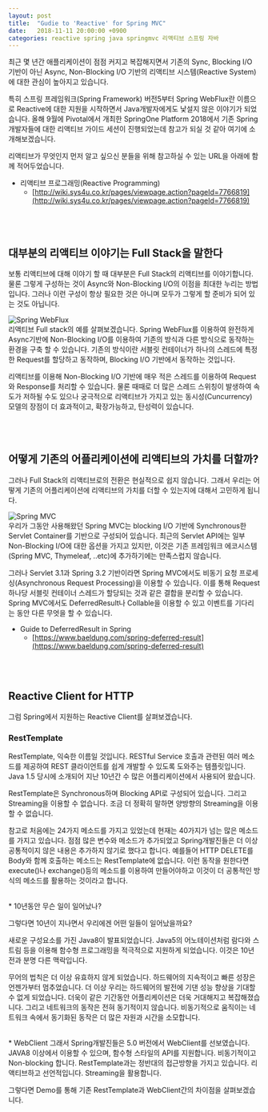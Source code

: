 ```yaml
---
layout: post
title:  "Gudie to 'Reactive' for Spring MVC"
date:   2018-11-11 20:00:00 +0900
categories: reactive spring java springmvc 리액티브 스프링 자바
---
```


최근 몇 년간 애플리케이션이 점점 커지고 복잡해지면서 기존의 Sync, Blocking I/O 기반이 아닌 Async, Non-Blocking I/O 기반의 리액티브 시스템(Reactive System)에 대한 관심이 높아지고 있습니다.

특히 스프링 프레임워크(Spring Framework) 버전5부터 Spring WebFlux란 이름으로 Reactive에 대한 지원을 시작하면서 Java개발자에게도 낯설지 않은 이야기가 되었습니다. 올해 9월에 Pivotal에서 개최한 SpringOne Platform 2018에서 기존 Spring개발자들에 대한 리액티브 가이드 세션이 진행되었는데 참고가 되실 것 같아 여기에 소개해보겠습니다.

리액티브가 무엇인지 먼저 알고 싶으신 분들을 위해 참고하실 수 있는 URL을 아래에 함께 적어두었습니다.
* 리액티브 프로그래밍(Reactive Programming)
    - [http://wiki.sys4u.co.kr/pages/viewpage.action?pageId=7766819](http://wiki.sys4u.co.kr/pages/viewpage.action?pageId=7766819)
  
<br><br>
대부분의 리액티브 이야기는 Full Stack을 말한다
-

보통 리액티브에 대해 이야기 할 때 대부분은 Full Stack의 리액티브를 이야기합니다. 물론 그렇게 구성하는 것이 Async와 Non-Blocking I/O의 이점을 최대한 누리는 방법입니다. 그러나 이런 구성이 항상 필요한 것은 아니며 모두가 그렇게 할 준비가 되어 있는 것도 아닙니다.

![Spring WebFlux](https://user-images.githubusercontent.com/4060030/48329064-53c38d00-e68a-11e8-823f-56bce05a06c5.PNG "Spring WebFlux")  
리액티브 Full stack의 예를 살펴보겠습니다. Spring WebFlux를 이용하여 완전하게 Async기반에 Non-Blocking I/O를 이용하여 기존의 방식과 다른 방식으로 동작하는 환경을 구축 할 수 있습니다. 기존의 방식이란 서블릿 컨테이너가 하나의 스레드에 특정한 Request를 할당하고 동작하며, Blocking I/O 기반에서 동작하는 것입니다.

리액티브를 이용해 Non-Blocking I/O 기반에 매우 적은 스레드를 이용하여 Request와 Response를 처리할 수 있습니다.
물론 때때로 더 많은 스레드 스위칭이 발생하여 속도가 저하될 수도 있으나 궁극적으로 리액티브가 가지고 있는 동시성(Cuncurrency) 모델의 장점이 더 효과적이고, 확장가능하고, 탄성력이 있습니다.
  
<br><br>
어떻게 기존의 어플리케이션에 리액티브의 가치를 더할까? 
-

그러나 Full Stack의 리액티브로의 전환은 현실적으로 쉽지 않습니다. 그래서 우리는 어떻게 기존의 어플리케이션에 리액티브의 가치를 더할 수 있는지에 대해서 고민하게 됩니다.

![Spring MVC](https://user-images.githubusercontent.com/4060030/48329150-af8e1600-e68a-11e8-879a-33cdf69edb35.PNG "Spring MVC")  
우리가 그동안 사용해왔던 Spring MVC는 blocking I/O 기반에 Synchronous한 Servlet Container를 기반으로 구성되어 있습니다.
최근의 Servlet API에는 일부 Non-Blocking I/O에 대한 옵션을 가지고 있지만, 이것은 기존 프레임워크 에코시스템(Spring MVC, Thymeleaf, ..etc)에 추가하기에는 만족스럽지 않습니다.

그러나 Servlet 3.1과 Spring 3.2 기반이라면 Spring MVC에서도 비동기 요청 프로세싱(Asynchronous Request Processing)을 이용할 수 있습니다. 이를 통해 Request 하나당 서블릿 컨테이너 스레드가 할당되는 것과 같은 결합을 분리할 수 있습니다. Spring MVC에서도 DeferredResult나 Collable을 이용할 수 있고 이벤트를 기다리는 동안 다른 무엇을 할 수 있습니다.

* Guide to DeferredResult in Spring
    - [https://www.baeldung.com/spring-deferred-result](https://www.baeldung.com/spring-deferred-result)

<br><br>
Reactive Client for HTTP
-
그럼 Spring에서 지원하는 Reactive Client를 살펴보겠습니다.
<br>
### RestTemplate  
RestTemplate, 익숙한 이름일 것입니다. RESTful Service 호출과 관련된 여러 메소드를 제공하여 REST 클라이언트를 쉽게 개발할 수 있도록 도와주는 템플릿입니다. Java 1.5 당시에 소개되어 지난 10년간 수 많은 어플리케이션에서 사용되어 왔습니다.

RestTemplate은 Synchronous하며 Blocking API로 구성되어 있습니다. 그리고 Streaming을 이용할 수 없습니다. 조금 더 정확히 말하면 양방향의 Streaming을 이용할 수 없습니다.

참고로 처음에는 24가지 메소드를 가지고 있었는데 현재는 40가지가 넘는 많은 메소드를 가지고 있습니다. 점점 많은 변수와 메소드가 추가되었고 Spring개발진들은 더 이상 공통적이지 않은 내용은 추가하지 않기로 했다고 합니다. 예를들어 HTTP DELETE를 Body와 함께 호출하는 메소드는 RestTemplate에 없습니다. 이런 동작을 원한다면 execute()나 exchange()등의 메소드를 이용하여 만들어야하고 이것이 더 공통적인 방식의 메소드를 활용하는 것이라고 합니다.
  
<br>
* 10년동안 무슨 일이 일어났나?  

그렇다면 10년이 지나면서 우리에겐 어떤 일들이 일어났을까요?

새로운 구성요소를 가진 Java8이 발표되었습니다. Java5의 어노테이션처럼 람다와 스트림 등을 이용해 함수형 프로그래밍을 적극적으로 지원하게 되었습니다. 이것은 10년전과 분명 다른 맥락입니다.

무어의 법칙은 더 이상 유효하지 않게 되었습니다. 하드웨어의 지속적이고 빠른 성장은 언젠가부터 멈추었습니다. 더 이상 우리는 하드웨어의 발전에 기댄 성능 향상을 기대할 수 없게 되었습니다. 더욱이 같은 기간동안 어플리케이션은 더욱 거대해지고 복잡해졌습니다. 그리고 네트워크의 동작은 전혀 동기적이지 않습니다. 비동기적으로 움직이는 네트워크 속에서 동기화된 동작은 더 많은 자원과 시간을 소모합니다.
  
<br>
* WebClient  
그래서 Spring개발진들은 5.0 버전에서 WebClient를 선보였습니다. JAVA8 이상에서 이용할 수 있으며, 함수형 스타일의 API를 지원합니다. 비동기적이고 Non-blocking 합니다. RestTemplate과는 정반대의 접근방향을 가지고 있습니다. 리액티브하고 선언적입니다. Streaming을 활용합니다.

그렇다면 Demo를 통해 기존 RestTemplate과 WebClient간의 차이점을 살펴보겠습니다.